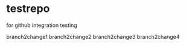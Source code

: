 # testrepo
for github integration testing


branch2change1
branch2change2
branch2change3
branch2change4
